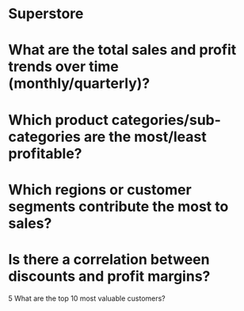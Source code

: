 # Superstore

# What are the total sales and profit trends over time (monthly/quarterly)?
# Which product categories/sub-categories are the most/least profitable?
# Which regions or customer segments contribute the most to sales?
# Is there a correlation between discounts and profit margins?
5 What are the top 10 most valuable customers?
